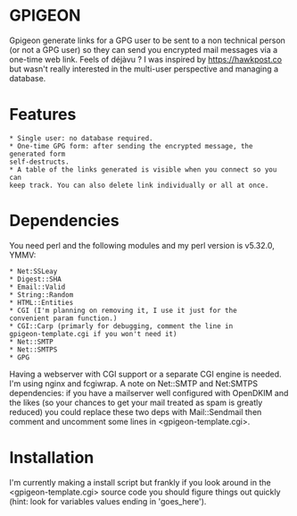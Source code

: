 GPIGEON
========

Gpigeon generate links for a GPG user to be sent to a non technical person (or
not a GPG user) so they can send you encrypted mail messages via a one-time
web link.
Feels of déjàvu ? I was inspired by https://hawkpost.co but wasn't really
interested in the multi-user perspective and managing a database.

Features
========

    * Single user: no database required.
    * One-time GPG form: after sending the encrypted message, the generated form
    self-destructs.
    * A table of the links generated is visible when you connect so you can
    keep track. You can also delete link individually or all at once.

Dependencies
============

You need perl and the following modules and my perl version is v5.32.0, YMMV:

    * Net:SSLeay
    * Digest::SHA 
    * Email::Valid 
    * String::Random 
    * HTML::Entities
    * CGI (I'm planning on removing it, I use it just for the
    convenient param function.) 
    * CGI::Carp (primarly for debugging, comment the line in
    gpigeon-template.cgi if you won't need it)
    * Net::SMTP
    * Net::SMTPS
    * GPG

Having a webserver with CGI support or a separate CGI engine is needed. I'm using
nginx and fcgiwrap.
A note on Net::SMTP and Net:SMTPS dependencies: if you have a mailserver well
configured with OpenDKIM and the likes (so your chances to get your mail
treated as spam is greatly reduced) you could replace these two deps with
Mail::Sendmail then comment and uncomment some lines in <gpigeon-template.cgi>.


Installation
============

I'm currently making a install script but frankly if you look around in
the <gpigeon-template.cgi> source code you should figure things out quickly (hint: look for variables
values ending in 'goes_here').
